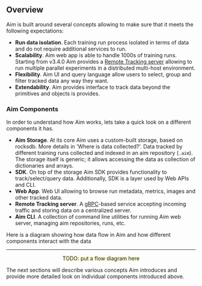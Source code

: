 ## Overview

Aim is built around several concepts allowing to make sure that it meets the following expectations:
- **Run data isolation**. Each training run process isolated in terms of data and do not require additional services to run.
- **Scalability**. Aim web app is able to handle 1000s of training runs. Starting from v3.4.0 Aim provides a
[Remote Tracking server](./remote_tracking_basics.html) allowing to run multiple parallel experiments in a distributed multi-host environment.
- **Flexibility**. Aim UI and query language allow users to select, group and filter tracked data any way they want.
- **Extendability**. Aim provides interface to track data beyond the primitives and objects is provides.

### Aim Components
In order to understand how Aim works, lets take a quick look on a different components it has.
- **Aim Storage**. At its core Aim uses a custom-built storage, based on rocksdb. More details in 'Where is data collected?'. Data tracked by
different training runs collected and indexed in an aim repository (`.aim`). The storage itself is generic; it
allows accessing the data as collection of dictionaries and arrays.
- **SDK**. On top of the storage Aim SDK provides functionality to track/select/query data. Additionally, SDK is a layer used by Web APIs
and CLI.
- **Web App**. Web UI allowing to browse run metadata, metrics, images and other tracked data.
- **Remote Tracking server**. A [gRPC](https://grpc.io/docs)-based service accepting incoming traffic and storing data on a centralized server.
- **Aim CLI**. A collection of command line utilities for running Aim web server, managing aim repositories, runs, etc.

Here is a diagram showing how data flow in Aim and how different components interact with the data

---
<div align="center">
<span style="background:lightyellow">TODO: put a flow diagram here</span>
</div>


The next sections will describe various concepts Aim introduces and provide more detailed look on
individual components introduced above.


